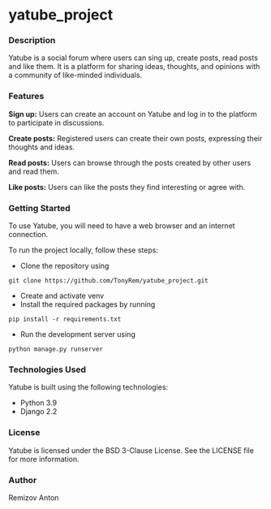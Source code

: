 # yatube_project

### Description

Yatube is a social forum where users can sing up, create posts, read posts and like them.
It is a platform for sharing ideas, thoughts, and opinions with a community of like-minded individuals.

### Features

**Sign up:** Users can create an account on Yatube and log in to the platform to participate in discussions.

**Create posts:** Registered users can create their own posts, expressing their thoughts and ideas.

**Read posts:** Users can browse through the posts created by other users and read them.

**Like posts:** Users can like the posts they find interesting or agree with.

### Getting Started

To use Yatube, you will need to have a web browser and an internet connection.

To run the project locally, follow these steps:

- Clone the repository using

```
git clone https://github.com/TonyRem/yatube_project.git
```

- Create and activate venv
- Install the required packages by running

```
pip install -r requirements.txt
```

- Run the development server using

```
python manage.py runserver
```

### Technologies Used

Yatube is built using the following technologies:

- Python 3.9
- Django 2.2

### License

Yatube is licensed under the BSD 3-Clause License. See the LICENSE file for more information.

### Author

Remizov Anton
